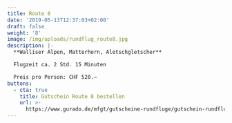 ```yaml
---
title: Route 8
date: '2019-05-13T12:37:03+02:00'
draft: false
weight: '8'
image: /img/uploads/rundflug_route8.jpg
description: |-
  **Walliser Alpen, Matterhorn, Aletschgletscher**

  Flugzeit ca. 2 Std. 15 Minuten

  Preis pro Person: CHF 520.–
buttons:
  - cta: true
    title: Gutschein Route 8 bestellen
    url: >-
      https://www.gurado.de/mfgt/gutscheine-rundfluge/gutschein-rundflug-route-8.html
---
```


